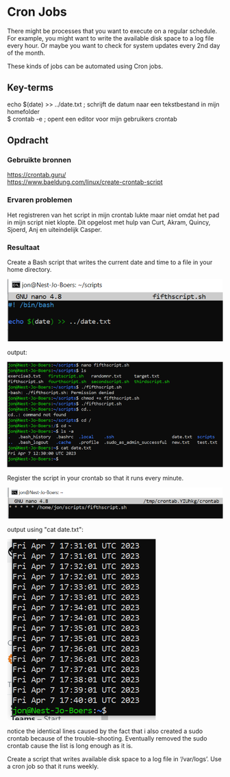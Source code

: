# Cron Jobs
There might be processes that you want to execute on a regular schedule. For example, you might want to write the available disk space to a log file every hour. Or maybe you want to check for system updates every 2nd day of the month.

These kinds of jobs can be automated using Cron jobs.

## Key-terms
echo $(date) >> ../date.txt ; schrijft de datum naar een tekstbestand in mijn homefolder  
$ crontab -e ; opent een editor voor mijn gebruikers crontab  


## Opdracht
### Gebruikte bronnen
https://crontab.guru/  
https://www.baeldung.com/linux/create-crontab-script


### Ervaren problemen

Het registreren van het script in mijn crontab lukte maar niet omdat het pad in mijn script niet
klopte. Dit opgelost met hulp van Curt, Akram, Quincy, Sjoerd, Anj en uiteindelijk Casper. 

### Resultaat

Create a Bash script that writes the current date and time to a file in your home directory.

![Alt text](../00_includes/Cronjobs1script.PNG)

output:

![Alt text](../00_includes/Cronjobs1output.PNG)

Register the script in your crontab so that it runs every minute.

![Alt text](../00_includes/Cronjobs2.PNG)

output using "cat date.txt":

![Alt text](../00_includes/Cronjobs2output.PNG)

notice the identical lines caused by the fact that i also created a sudo crontab because of the
trouble-shooting. Eventually removed the sudo crontab cause the list is long enough as it is.


Create a script that writes available disk space to a log file in ‘/var/logs’. Use a cron job so that it runs weekly.
